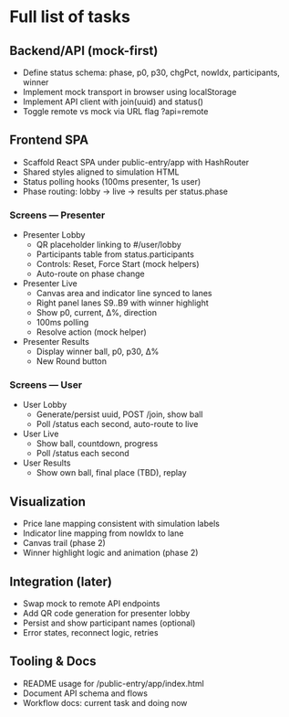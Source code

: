 # Full list of tasks
  
## Backend/API (mock-first)
- Define status schema: phase, p0, p30, chgPct, nowIdx, participants, winner
- Implement mock transport in browser using localStorage
- Implement API client with join(uuid) and status()
- Toggle remote vs mock via URL flag ?api=remote

## Frontend SPA
- Scaffold React SPA under public-entry/app with HashRouter
- Shared styles aligned to simulation HTML
- Status polling hooks (100ms presenter, 1s user)
- Phase routing: lobby → live → results per status.phase

### Screens — Presenter
- Presenter Lobby
  - QR placeholder linking to #/user/lobby
  - Participants table from status.participants
  - Controls: Reset, Force Start (mock helpers)
  - Auto-route on phase change
- Presenter Live
  - Canvas area and indicator line synced to lanes
  - Right panel lanes S9..B9 with winner highlight
  - Show p0, current, Δ%, direction
  - 100ms polling
  - Resolve action (mock helper)
- Presenter Results
  - Display winner ball, p0, p30, Δ%
  - New Round button

### Screens — User
- User Lobby
  - Generate/persist uuid, POST /join, show ball
  - Poll /status each second, auto-route to live
- User Live
  - Show ball, countdown, progress
  - Poll /status each second
- User Results
  - Show own ball, final place (TBD), replay

## Visualization
- Price lane mapping consistent with simulation labels
- Indicator line mapping from nowIdx to lane
- Canvas trail (phase 2)
- Winner highlight logic and animation (phase 2)

## Integration (later)
- Swap mock to remote API endpoints
- Add QR code generation for presenter lobby
- Persist and show participant names (optional)
- Error states, reconnect logic, retries

## Tooling & Docs
- README usage for /public-entry/app/index.html
- Document API schema and flows
- Workflow docs: current task and doing now
